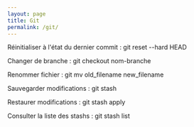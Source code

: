 ```yaml
---
layout: page
title: Git
permalink: /git/
---
```


Réinitialiser à l'état du dernier commit : git reset --hard HEAD

Changer de branche : git checkout nom-branche

Renommer fichier : git mv old_filename new_filename

Sauvegarder modifications : git stash

Restaurer modifications : git stash apply

Consulter la liste des stashs : git stash list